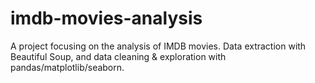 # imdb-movies-analysis

A project focusing on the analysis of IMDB movies. Data extraction with Beautiful Soup, and data cleaning & exploration with pandas/matplotlib/seaborn.
